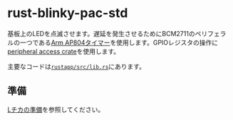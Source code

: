 # rust-blinky-pac-std

基板上のLEDを点滅させます。遅延を発生させるためにBCM2711のペリフェラルの一つである[Arm AP804タイマー][1]を使用します。GPIOレジスタの操作に[peripheral access crate](../common/bcm2711_pac)を使用します。

主要なコードは[`rustapp/src/lib.rs`](./rustapp/src/lib.rs)にあります。

## 準備

[Lチカの準備](../doc/blinky-prepare.md)を参照してください。

[1]: https://datasheets.raspberrypi.com/bcm2711/bcm2711-peripherals.pdf#%5B%7B%22num%22%3A162%2C%22gen%22%3A0%7D%2C%7B%22name%22%3A%22XYZ%22%7D%2C115%2C841.89%2Cnull%5D
